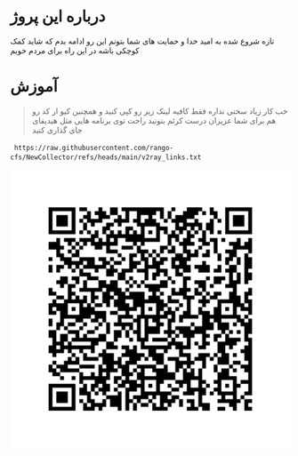 # درباره این پروژ
تازه شروع شده به امید خدا و حمایت های شما بتونم این رو ادامه بدم 
که شاید کمک کوچکی باشه در این راه برای مردم خوبم

# آموزش
> خب کار زیاد سختی نداره فقط کافیه لینک زیر رو کپی کنید و همچنین  کیو ار کد رو هم برای شما عزیزان درست کرئم بتونید راحت توی برنامه هایی مثل هیدیفای جای گذاری کنید

` https://raw.githubusercontent.com/rango-cfs/NewCollector/refs/heads/main/v2ray_links.txt`

![عکس](qr_code_v2ray_links.png)
